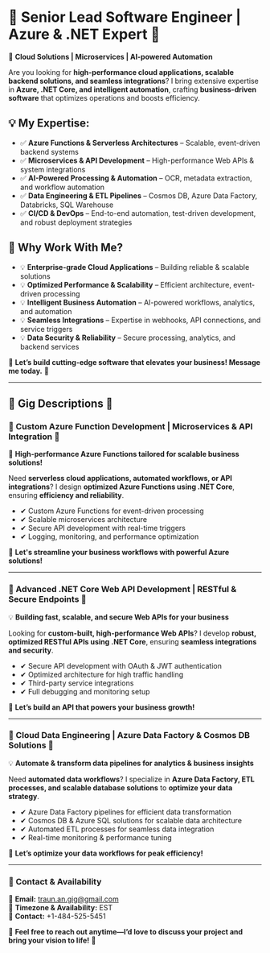 # 🚀 Senior Lead Software Engineer | Azure & .NET Expert 🚀
🔹 **Cloud Solutions | Microservices | AI-powered Automation**

Are you looking for **high-performance cloud applications, scalable backend solutions, and seamless integrations**? I bring extensive expertise in **Azure, .NET Core, and intelligent automation**, crafting **business-driven software** that optimizes operations and boosts efficiency.

## 💡 My Expertise:
- ✅ **Azure Functions & Serverless Architectures** – Scalable, event-driven backend systems  
- ✅ **Microservices & API Development** – High-performance Web APIs & system integrations  
- ✅ **AI-Powered Processing & Automation** – OCR, metadata extraction, and workflow automation  
- ✅ **Data Engineering & ETL Pipelines** – Cosmos DB, Azure Data Factory, Databricks, SQL Warehouse  
- ✅ **CI/CD & DevOps** – End-to-end automation, test-driven development, and robust deployment strategies  

## 📌 Why Work With Me?
- 💡 **Enterprise-grade Cloud Applications** – Building reliable & scalable solutions  
- 💡 **Optimized Performance & Scalability** – Efficient architecture, event-driven processing  
- 💡 **Intelligent Business Automation** – AI-powered workflows, analytics, and automation  
- 💡 **Seamless Integrations** – Expertise in webhooks, API connections, and service triggers  
- 💡 **Data Security & Reliability** – Secure processing, analytics, and backend services  

📩 **Let’s build cutting-edge software that elevates your business! Message me today.** 🚀  

---

## 🌟 Gig Descriptions 🌟

### 🚀 Custom Azure Function Development | Microservices & API Integration 🚀
🔹 **High-performance Azure Functions tailored for scalable business solutions!**

Need **serverless cloud applications, automated workflows, or API integrations**? I design **optimized Azure Functions using .NET Core**, ensuring **efficiency and reliability**.

- ✔ Custom Azure Functions for event-driven processing  
- ✔ Scalable microservices architecture  
- ✔ Secure API development with real-time triggers  
- ✔ Logging, monitoring, and performance optimization  

📩 **Let's streamline your business workflows with powerful Azure solutions!**  

---

### 🔹 Advanced .NET Core Web API Development | RESTful & Secure Endpoints 🔹
💡 **Building fast, scalable, and secure Web APIs for your business**

Looking for **custom-built, high-performance Web APIs**? I develop **robust, optimized RESTful APIs using .NET Core**, ensuring **seamless integrations and security**.

- ✔ Secure API development with OAuth & JWT authentication  
- ✔ Optimized architecture for high traffic handling  
- ✔ Third-party service integrations  
- ✔ Full debugging and monitoring setup  

🚀 **Let’s build an API that powers your business growth!**  

---

### 🔹 Cloud Data Engineering | Azure Data Factory & Cosmos DB Solutions 🔹
💡 **Automate & transform data pipelines for analytics & business insights**

Need **automated data workflows**? I specialize in **Azure Data Factory, ETL processes, and scalable database solutions** to **optimize your data strategy**.

- ✔ Azure Data Factory pipelines for efficient data transformation  
- ✔ Cosmos DB & Azure SQL solutions for scalable data architecture  
- ✔ Automated ETL processes for seamless data integration  
- ✔ Real-time monitoring & performance tuning  

📩 **Let’s optimize your data workflows for peak efficiency!**

--- 

### **📩 Contact & Availability**  
🔹 **Email:** traun.an.gig@gmail.com  
🔹 **Timezone & Availability:** EST  
🔹 **Contact:** +1-484-525-5451  

💬 **Feel free to reach out anytime—I’d love to discuss your project and bring your vision to life!** 🚀  
